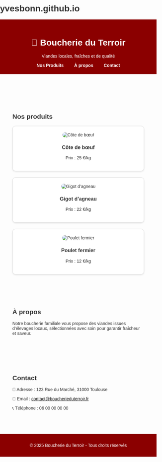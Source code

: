 # yvesbonn.github.io
<!DOCTYPE html>
<html lang="fr">
<head>
  <meta charset="UTF-8">
  <meta name="viewport" content="width=device-width, initial-scale=1.0">
  <title>Boucherie du Terroir</title>
  <style>
    body {
      font-family: Arial, sans-serif;
      margin: 0; padding: 0;
      background: #fdfdfd;
      color: #333;
    }
    header {
      background: #8B0000;
      color: white;
      padding: 20px;
      text-align: center;
    }
    nav a {
      color: white;
      margin: 0 15px;
      text-decoration: none;
      font-weight: bold;
    }
    section {
      padding: 40px;
      max-width: 1000px;
      margin: auto;
    }
    .produits {
      display: grid;
      grid-template-columns: repeat(auto-fit, minmax(250px, 1fr));
      gap: 20px;
    }
    .carte {
      border: 1px solid #ddd;
      border-radius: 10px;
      padding: 20px;
      text-align: center;
      background: #fff;
      box-shadow: 0 2px 5px rgba(0,0,0,0.1);
    }
    .carte img {
      max-width: 100%;
      border-radius: 10px;
    }
    footer {
      background: #8B0000;
      color: white;
      text-align: center;
      padding: 15px;
      margin-top: 20px;
    }
  </style>
</head>
<body>
  <header>
    <h1>🥩 Boucherie du Terroir</h1>
    <p>Viandes locales, fraîches et de qualité</p>
    <nav>
      <a href="#produits">Nos Produits</a>
      <a href="#apropos">À propos</a>
      <a href="#contact">Contact</a>
    </nav>
  </header>

  <section id="produits">
    <h2>Nos produits</h2>
    <div class="produits">
      <div class="carte">
        <img src="https://via.placeholder.com/250x150" alt="Côte de bœuf">
        <h3>Côte de bœuf</h3>
        <p>Prix : 25 €/kg</p>
      </div>
      <div class="carte">
        <img src="https://via.placeholder.com/250x150" alt="Gigot d’agneau">
        <h3>Gigot d’agneau</h3>
        <p>Prix : 22 €/kg</p>
      </div>
      <div class="carte">
        <img src="https://via.placeholder.com/250x150" alt="Poulet fermier">
        <h3>Poulet fermier</h3>
        <p>Prix : 12 €/kg</p>
      </div>
    </div>
  </section>

  <section id="apropos">
    <h2>À propos</h2>
    <p>Notre boucherie familiale vous propose des viandes issues d’élevages locaux, sélectionnées avec soin pour garantir fraîcheur et saveur.</p>
  </section>

  <section id="contact">
    <h2>Contact</h2>
    <p>📍 Adresse : 123 Rue du Marché, 31000 Toulouse</p>
    <p>📧 Email : <a href="mailto:contact@boucherieduterroir.fr">contact@boucherieduterroir.fr</a></p>
    <p>📞 Téléphone : 06 00 00 00 00</p>
  </section>

  <footer>
    <p>© 2025 Boucherie du Terroir - Tous droits réservés</p>
  </footer>
</body>
</html>
